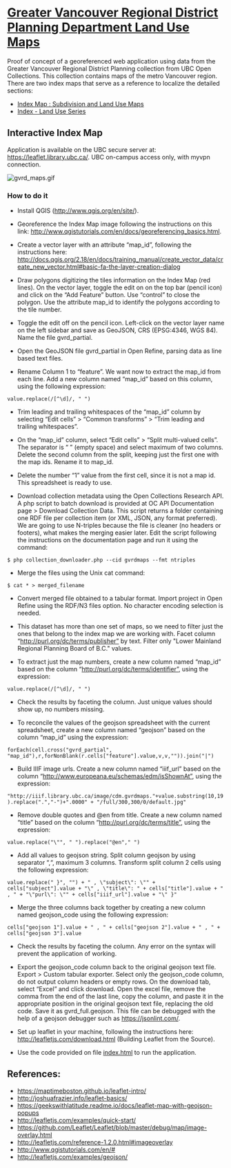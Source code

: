 # [Greater Vancouver Regional District Planning Department Land Use Maps](https://open.library.ubc.ca/collections/gvrdmaps)

Proof of concept of a georeferenced web application using data from the Greater Vancouver Regional District Planning collection from UBC Open Collections. This collection contains maps of the metro Vancouver region. There are two index maps that serve as a reference to localize the detailed sections:

- [Index Map : Subdivision and Land Use Maps](https://open.library.ubc.ca/collections/gvrdmaps/items/1.0135075)
- [Index - Land Use Series](https://open.library.ubc.ca/collections/gvrdmaps/items/1.0135076)

## Interactive Index Map

Application is available on the UBC secure server at: https://leaflet.library.ubc.ca/. UBC on-campus access only, with myvpn connection.

![gvrd_maps.gif](https://github.com/carolamigo/ubc_gvrd_maps/blob/master/gvrd_maps.gif)

### How to do it

- Install QGIS (http://www.qgis.org/en/site/).

- Georeference the Index Map image following the instructions on this link: http://www.qgistutorials.com/en/docs/georeferencing_basics.html.

- Create a vector layer with an attribute “map_id”, following the instructions here: http://docs.qgis.org/2.18/en/docs/training_manual/create_vector_data/create_new_vector.html#basic-fa-the-layer-creation-dialog

- Draw polygons digitizing the tiles information on the Index Map (red lines). On the vector layer, toggle the edit on on the top bar (pencil icon) and click on the “Add Feature” button. Use “control” to close the polygon. Use the attribute map_id to identify the polygons according to the tile number.

- Toggle the edit off on the pencil icon. Left-click on the vector layer name on the left sidebar and save as GeoJSON, CRS (EPSG:4346, WGS 84). Name the file gvrd_partial.

- Open the GeoJSON file gvrd_partial in Open Refine, parsing data as line based text files. 

- Rename Column 1 to “feature”. We want now to extract the map_id from each line. Add a new column named “map_id” based on this column, using the following expression:

`value.replace(/[^\d]/, " ")`

- Trim leading and trailing whitespaces of the “map_id” column by selecting “Edit cells” > “Common transforms” > “Trim leading and trailing whitespaces”.

- On the “map_id” column, select “Edit cells” > “Split multi-valued cells”. The separator is “ ” (empty space) and select maximum of two columns. Delete the second column from the split, keeping just the first one with the map ids. Rename it to map_id.

- Delete the number “1” value from the first cell, since it is not a map id. This spreadsheet is ready to use.

- Download collection metadata using the Open Collections Research API. A php script to batch download is provided at OC API Documentation page > Download Collection Data. This script returns a folder containing one RDF file per collection item (or XML, JSON, any format preferred). We are going to use N-triples because the file is cleaner (no headers or footers), what makes the merging easier later. Edit the script following the instructions on the documentation page and run it using the command:

`$ php collection_downloader.php --cid gvrdmaps --fmt ntriples`

- Merge the files using the Unix cat command:

`$ cat * > merged_filename`

- Convert merged file obtained to a tabular format. Import project in Open Refine using the RDF/N3 files option. No character encoding selection is needed.

- This dataset has more than one set of maps, so we need to filter just the ones that belong to the index map we are working with. Facet column “http://purl.org/dc/terms/publisher” by text. Filter only "Lower Mainland Regional Planning Board of B.C." values.

- To extract just the map numbers, create a new column named “map_id” based on the column “http://purl.org/dc/terms/identifier”, using the expression:

`value.replace(/[^\d]/, " ")`

- Check the results by faceting the column. Just unique values should show up, no numbers missing.

- To reconcile the values of the geojson spreadsheet with the current spreadsheet, create a new column named “geojson” based on the column “map_id” using the expression:

`forEach(cell.cross("gvrd_partial", "map_id"),r,forNonBlank(r.cells["feature"].value,v,v,"")).join("|")`

- Build IIIF image urls. Create a new column named “iiif_url” based on the column “http://www.europeana.eu/schemas/edm/isShownAt”, using the expression:

`"http://iiif.library.ubc.ca/image/cdm.gvrdmaps."+value.substring(10,19).replace(".","-")+".0000" + "/full/300,300/0/default.jpg"`

- Remove double quotes and @en from title. Create a new column named “title” based on the column “http://purl.org/dc/terms/title”, using the expression:

`value.replace("\"", " ").replace("@en"," ")`

- Add all values to geojson string. Split column geojson by using separator “,“, maximum 3 columns. Transform split column 2 cells using the following expression:

`value.replace(" }", "") + " , \"subject\": \"" + cells["subject"].value + "\" , \"title\": " + cells["title"].value + " , " + "\"purl\": \"" + cells["iiif_url"].value + "\" }"`

- Merge the three columns back together by creating a new column named geojson_code using the following expression:

`cells["geojson 1"].value + " , " + cells["geojson 2"].value + " , " + cells["geojson 3"].value`

- Check the results by faceting the column. Any error on the syntax will prevent the application of working.

- Export the geojson_code column back to the original geojson text file. Export > Custom tabular exporter. Select only the geojson_code column, do not output column headers or empty rows. On the download tab, select “Excel” and click download. Open the excel file, remove the comma from the end of the last line, copy the column, and paste it in the appropriate position in the original geojson text file, replacing the old code. Save it as gvrd_full.geojson. This file can be debugged with the help of a geojson debugger such as https://jsonlint.com/.

- Set up leaflet in your machine, following the instructions here: http://leafletjs.com/download.html (Building Leaflet from the Source).

- Use the code provided on file [index.html](https://github.com/carolamigo/ubc_gvrd_maps/blob/master/index.html) to run the application.

## References:

- https://maptimeboston.github.io/leaflet-intro/
- http://joshuafrazier.info/leaflet-basics/
- https://geekswithlatitude.readme.io/docs/leaflet-map-with-geojson-popups
- http://leafletjs.com/examples/quick-start/
- https://github.com/Leaflet/Leaflet/blob/master/debug/map/image-overlay.html
- http://leafletjs.com/reference-1.2.0.html#imageoverlay
- http://www.qgistutorials.com/en/#
- http://leafletjs.com/examples/geojson/

